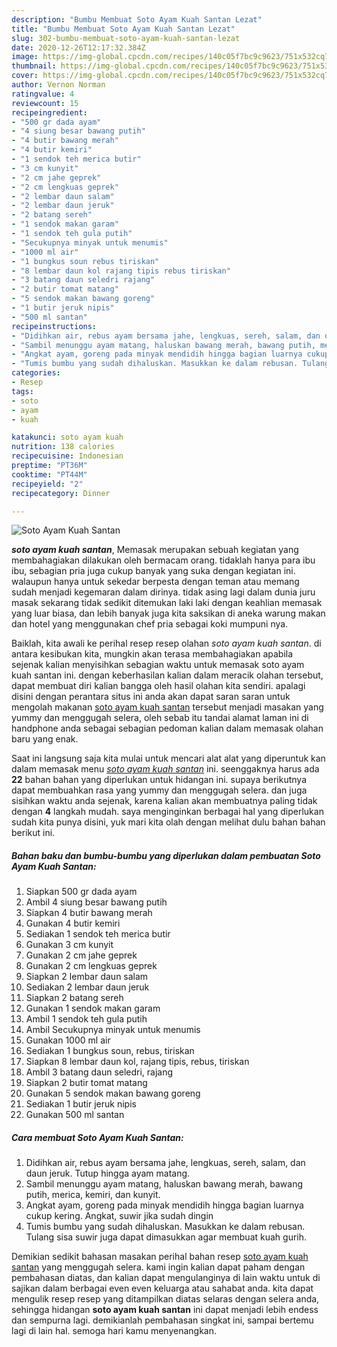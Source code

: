 ```yaml
---
description: "Bumbu Membuat Soto Ayam Kuah Santan Lezat"
title: "Bumbu Membuat Soto Ayam Kuah Santan Lezat"
slug: 302-bumbu-membuat-soto-ayam-kuah-santan-lezat
date: 2020-12-26T12:17:32.384Z
image: https://img-global.cpcdn.com/recipes/140c05f7bc9c9623/751x532cq70/soto-ayam-kuah-santan-foto-resep-utama.jpg
thumbnail: https://img-global.cpcdn.com/recipes/140c05f7bc9c9623/751x532cq70/soto-ayam-kuah-santan-foto-resep-utama.jpg
cover: https://img-global.cpcdn.com/recipes/140c05f7bc9c9623/751x532cq70/soto-ayam-kuah-santan-foto-resep-utama.jpg
author: Vernon Norman
ratingvalue: 4
reviewcount: 15
recipeingredient:
- "500 gr dada ayam"
- "4 siung besar bawang putih"
- "4 butir bawang merah"
- "4 butir kemiri"
- "1 sendok teh merica butir"
- "3 cm kunyit"
- "2 cm jahe geprek"
- "2 cm lengkuas geprek"
- "2 lembar daun salam"
- "2 lembar daun jeruk"
- "2 batang sereh"
- "1 sendok makan garam"
- "1 sendok teh gula putih"
- "Secukupnya minyak untuk menumis"
- "1000 ml air"
- "1 bungkus soun rebus tiriskan"
- "8 lembar daun kol rajang tipis rebus tiriskan"
- "3 batang daun seledri rajang"
- "2 butir tomat matang"
- "5 sendok makan bawang goreng"
- "1 butir jeruk nipis"
- "500 ml santan"
recipeinstructions:
- "Didihkan air, rebus ayam bersama jahe, lengkuas, sereh, salam, dan daun jeruk. Tutup hingga ayam matang."
- "Sambil menunggu ayam matang, haluskan bawang merah, bawang putih, merica, kemiri, dan kunyit."
- "Angkat ayam, goreng pada minyak mendidih hingga bagian luarnya cukup kering. Angkat, suwir jika sudah dingin"
- "Tumis bumbu yang sudah dihaluskan. Masukkan ke dalam rebusan. Tulang sisa suwir juga dapat dimasukkan agar membuat kuah gurih."
categories:
- Resep
tags:
- soto
- ayam
- kuah

katakunci: soto ayam kuah 
nutrition: 138 calories
recipecuisine: Indonesian
preptime: "PT36M"
cooktime: "PT44M"
recipeyield: "2"
recipecategory: Dinner

---
```



![Soto Ayam Kuah Santan](https://img-global.cpcdn.com/recipes/140c05f7bc9c9623/751x532cq70/soto-ayam-kuah-santan-foto-resep-utama.jpg)

<b><i>soto ayam kuah santan</i></b>, Memasak merupakan sebuah kegiatan yang membahagiakan dilakukan oleh bermacam orang. tidaklah hanya para ibu ibu, sebagian pria juga cukup banyak yang suka dengan kegiatan ini. walaupun hanya untuk sekedar berpesta dengan teman atau memang sudah menjadi kegemaran dalam dirinya. tidak asing lagi dalam dunia juru masak sekarang tidak sedikit ditemukan laki laki dengan keahlian memasak yang luar biasa, dan lebih banyak juga kita saksikan di aneka warung makan dan hotel yang menggunakan chef pria sebagai koki mumpuni nya.

Baiklah, kita awali ke perihal resep resep olahan <i>soto ayam kuah santan</i>. di antara kesibukan kita, mungkin akan terasa membahagiakan apabila sejenak kalian menyisihkan sebagian waktu untuk memasak soto ayam kuah santan ini. dengan keberhasilan kalian dalam meracik olahan tersebut, dapat membuat diri kalian bangga oleh hasil olahan kita sendiri. apalagi disini dengan perantara situs ini anda akan dapat saran saran untuk mengolah makanan <u>soto ayam kuah santan</u> tersebut menjadi masakan yang yummy dan menggugah selera, oleh sebab itu tandai alamat laman ini di handphone anda sebagai sebagian pedoman kalian dalam memasak olahan baru yang enak.




Saat ini langsung saja kita mulai untuk mencari alat alat yang diperuntuk kan dalam memasak menu <u><i>soto ayam kuah santan</i></u> ini. seenggaknya harus ada <b>22</b> bahan bahan yang diperlukan untuk hidangan ini. supaya berikutnya dapat membuahkan rasa yang yummy dan menggugah selera. dan juga sisihkan waktu anda sejenak, karena kalian akan membuatnya paling tidak dengan <b>4</b> langkah mudah. saya menginginkan berbagai hal yang diperlukan sudah kita punya disini, yuk mari kita olah dengan melihat dulu bahan bahan berikut ini.

<!--inarticleads1-->

##### Bahan baku dan bumbu-bumbu yang diperlukan dalam pembuatan Soto Ayam Kuah Santan:

1. Siapkan 500 gr dada ayam
1. Ambil 4 siung besar bawang putih
1. Siapkan 4 butir bawang merah
1. Gunakan 4 butir kemiri
1. Sediakan 1 sendok teh merica butir
1. Gunakan 3 cm kunyit
1. Gunakan 2 cm jahe geprek
1. Gunakan 2 cm lengkuas geprek
1. Siapkan 2 lembar daun salam
1. Sediakan 2 lembar daun jeruk
1. Siapkan 2 batang sereh
1. Gunakan 1 sendok makan garam
1. Ambil 1 sendok teh gula putih
1. Ambil Secukupnya minyak untuk menumis
1. Gunakan 1000 ml air
1. Sediakan 1 bungkus soun, rebus, tiriskan
1. Siapkan 8 lembar daun kol, rajang tipis, rebus, tiriskan
1. Ambil 3 batang daun seledri, rajang
1. Siapkan 2 butir tomat matang
1. Gunakan 5 sendok makan bawang goreng
1. Sediakan 1 butir jeruk nipis
1. Gunakan 500 ml santan




<!--inarticleads2-->

##### Cara membuat Soto Ayam Kuah Santan:

1. Didihkan air, rebus ayam bersama jahe, lengkuas, sereh, salam, dan daun jeruk. Tutup hingga ayam matang.
1. Sambil menunggu ayam matang, haluskan bawang merah, bawang putih, merica, kemiri, dan kunyit.
1. Angkat ayam, goreng pada minyak mendidih hingga bagian luarnya cukup kering. Angkat, suwir jika sudah dingin
1. Tumis bumbu yang sudah dihaluskan. Masukkan ke dalam rebusan. Tulang sisa suwir juga dapat dimasukkan agar membuat kuah gurih.




Demikian sedikit bahasan masakan perihal bahan resep <u>soto ayam kuah santan</u> yang menggugah selera. kami ingin kalian dapat paham dengan pembahasan diatas, dan kalian dapat mengulanginya di lain waktu untuk di sajikan dalam berbagai even even keluarga atau sahabat anda. kita dapat mengulik resep resep yang ditampilkan diatas selaras dengan selera anda, sehingga hidangan <b>soto ayam kuah santan</b> ini dapat menjadi lebih endess dan sempurna lagi. demikianlah pembahasan singkat ini, sampai bertemu lagi di lain hal. semoga hari kamu menyenangkan.
